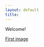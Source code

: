 ```yaml
---
layout: default
title: 
---
```


Welcome!

[First image](http://osclass.github.com/img/tutorial/step1.png)